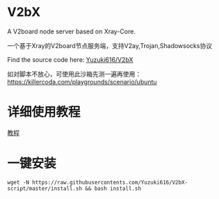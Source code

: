 # V2bX
A V2board node server based on Xray-Core.

一个基于Xray的V2board节点服务端，支持V2ay,Trojan,Shadowsocks协议

Find the source code here: [Yuzuki616/V2bX](https://github.com/Yuzuki616/V2bX)

如对脚本不放心，可使用此沙箱先测一遍再使用：https://killercoda.com/playgrounds/scenario/ubuntu

# 详细使用教程

[教程](https://crackair.gitbook.io/xrayr-project/)

# 一键安装

```
wget -N https://raw.githubusercontents.com/Yuzuki616/V2bX-script/master/install.sh && bash install.sh
```
